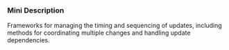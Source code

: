 ### Mini Description

Frameworks for managing the timing and sequencing of updates, including methods for coordinating multiple changes and handling update dependencies.
